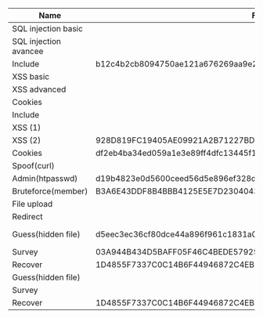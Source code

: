 | **Name**              | **Flag**                                                         | **Walkthrough** | **OWASP** | **Notes** |
|-----------------------|------------------------------------------------------------------|-----------------|-----------|-----------|
| SQL injection basic   |                                                                  |                 |           | rvinnie   |
| SQL injection avancee |                                                                  |                 |           | rvinnie   |
| Include               | b12c4b2cb8094750ae121a676269aa9e2872d07c06e429d25a63196ec1c8c1d0 |    Add Imgs     |   Done    | daniseed  |
| XSS basic             |                                                                  |                 |           | rvinnie   |
| XSS advanced          |                                                                  |                 |           | rvinnie   |
| Cookies               |                                                                  |                 |           | rvinnie   |
| Include               |                                                                  |                 |           | daniseed  |
| XSS (1)               |                                                                  |                 |           | rvinnie   |
| XSS (2)               | 928D819FC19405AE09921A2B71227BD9ABA106F9D2D37AC412E9E5A750F1506D |      Done       |   Done    | rvinnie   |
| Cookies               | df2eb4ba34ed059a1e3e89ff4dfc13445f104a1a52295214def1c4fb1693a5c3 |      Done       |   Done    | rvinnie   |
| Spoof(curl)           |                                                                  |                 |           | daniseed  |
| Admin(htpasswd)       | d19b4823e0d5600ceed56d5e896ef328d7a2b9e7ac7e80f4fcdb9b10bcb3e7ff |    Add Imgs     |    Done   | daniseed  |
| Bruteforce(member)    | B3A6E43DDF8B4BBB4125E5E7D23040433827759D4DE1C04EA63907479A80A6B2 |    Add Imgs     |    Done   | daniseed  |
| File upload           |                                                                  |                 |           | rvinnie   |
| Redirect              |                                                                  |                 |           | rvinnie   |
| Guess(hidden file)    | d5eec3ec36cf80dce44a896f961c1831a05526ec215693c8f2c39543497d4466 |Add Imgs; Timeout|    Done   | daniseed  |
| Survey                | 03A944B434D5BAFF05F46C4BEDE5792551A2595574BCAFC9A6E25F67C382CCAA |    Add Imgs     |    Done   | daniseed  |
| Recover               | 1D4855F7337C0C14B6F44946872C4EB33853F40B2D54393FBE94F49F1E19BBB0 |    Add Imgs     |    Done   | daniseed  |
| Guess(hidden file)    |                                                                  |                 |           | daniseed  |
| Survey                |                                                                  |                 |           | daniseed  |
| Recover               | 1D4855F7337C0C14B6F44946872C4EB33853F40B2D54393FBE94F49F1E19BBB0 |      Done       |           | daniseed  |
